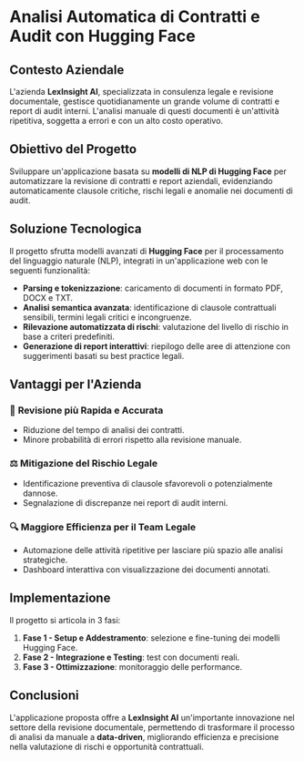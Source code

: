 # Analisi Automatica di Contratti e Audit con Hugging Face

## Contesto Aziendale
L'azienda **LexInsight AI**, specializzata in consulenza legale e revisione documentale, gestisce quotidianamente un grande volume di contratti e report di audit interni. L'analisi manuale di questi documenti è un'attività ripetitiva, soggetta a errori e con un alto costo operativo.

## Obiettivo del Progetto
Sviluppare un'applicazione basata su **modelli di NLP di Hugging Face** per automatizzare la revisione di contratti e report aziendali, evidenziando automaticamente clausole critiche, rischi legali e anomalie nei documenti di audit.

## Soluzione Tecnologica
Il progetto sfrutta modelli avanzati di **Hugging Face** per il processamento del linguaggio naturale (NLP), integrati in un'applicazione web con le seguenti funzionalità:
- **Parsing e tokenizzazione**: caricamento di documenti in formato PDF, DOCX e TXT.
- **Analisi semantica avanzata**: identificazione di clausole contrattuali sensibili, termini legali critici e incongruenze.
- **Rilevazione automatizzata di rischi**: valutazione del livello di rischio in base a criteri predefiniti.
- **Generazione di report interattivi**: riepilogo delle aree di attenzione con suggerimenti basati su best practice legali.

## Vantaggi per l'Azienda
### 📑 **Revisione più Rapida e Accurata**
- Riduzione del tempo di analisi dei contratti.
- Minore probabilità di errori rispetto alla revisione manuale.

### ⚖️ **Mitigazione del Rischio Legale**
- Identificazione preventiva di clausole sfavorevoli o potenzialmente dannose.
- Segnalazione di discrepanze nei report di audit interni.

### 🔍 **Maggiore Efficienza per il Team Legale**
- Automazione delle attività ripetitive per lasciare più spazio alle analisi strategiche.
- Dashboard interattiva con visualizzazione dei documenti annotati.

## Implementazione
Il progetto si articola in 3 fasi:
1. **Fase 1 - Setup e Addestramento**: selezione e fine-tuning dei modelli Hugging Face.
2. **Fase 2 - Integrazione e Testing**: test con documenti reali.
3. **Fase 3 - Ottimizzazione**: monitoraggio delle performance.

## Conclusioni
L'applicazione proposta offre a **LexInsight AI** un'importante innovazione nel settore della revisione documentale, permettendo di trasformare il processo di analisi da manuale a **data-driven**, migliorando efficienza e precisione nella valutazione di rischi e opportunità contrattuali.
